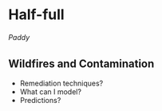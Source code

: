 # Half-full

###### Paddy

## Wildfires and Contamination

- Remediation techniques?
- What can I model?
- Predictions?

